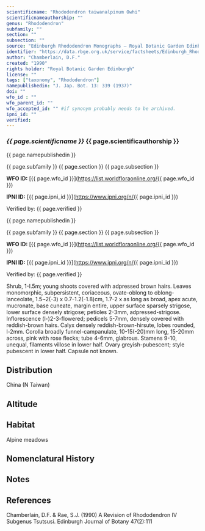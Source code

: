 ```yaml
---
scientificname: "Rhododendron taiwanalpinum Owhi"
scientificnameauthorship: ""
genus: "Rhododendron"
subfamily: ""
section: ""
subsection: ""
source: "Edinburgh Rhododendron Monographs – Royal Botanic Garden Edinburgh"
identifier: "https://data.rbge.org.uk/service/factsheets/Edinburgh_Rhododendron_Monographs.xhtml"
author: "Chamberlain, D.F."
created: "1990"
rights holder: "Royal Botanic Garden Edinburgh"
license: ""
tags: ["taxonomy", "Rhododendron"]
namepublishedin: "J. Jap. Bot. 13: 339 (1937)"
doi: ""
wfo_id : ""
wfo_parent_id: ""
wfo_accepted_id: "" #if synonym probably needs to be archived.                      
ipni_id: ""
verified:
---
```

### _{{ page.scientificname }}_ {{ page.scientificauthorship }}
 {{ page.namepublishedin }}

{{ page.subfamily }} {{ page.section }} {{ page.subsection }}

**WFO ID:** [{{ page.wfo_id }}](https://list.worldfloraonline.org/{{ page.wfo_id }})

**IPNI ID:** [{{ page.ipni_id }}](https://www.ipni.org/n/{{ page.ipni_id }})

Verified by: {{ page.verified }}

 {{ page.namepublishedin }}

{{ page.subfamily }} {{ page.section }} {{ page.subsection }}

**WFO ID:** [{{ page.wfo_id }}](https://list.worldfloraonline.org/{{ page.wfo_id }})

**IPNI ID:** [{{ page.ipni_id }}](https://www.ipni.org/n/{{ page.ipni_id }})

Verified by: {{ page.verified }}



Shrub, 1-I.5m; young shoots covered with adpressed brown hairs. Leaves monomorphic, subpersistent, coriaceous, ovate-oblong to oblong-lanceolate, 1.5~2(-3) x 0.7-1.2(-1.8)cm, 1.7-2 x as long as broad, apex acute, mucronate, base cuneate, margin entire, upper surface sparsely strigose, lower surface densely strigose; petioles 2-3mm, adpressed-strigose. Inflorescence (l-)2-3-flowered; pedicels 5-7mm, densely covered with reddish-brown hairs. Calyx densely reddish-brown-hirsute, lobes rounded, l-2mm. Corolla broadly funnel-campanulate, 10-15(-20)mm long, 15-20mm across, pink with rose flecks; tube 4-6mm, glabrous. Stamens 9-10, unequal, filaments villose in lower half. Ovary greyish-pubescent; style pubescent in lower half. Capsule not known.

## Distribution
China (N Taiwan)

## Altitude


## Habitat
Alpine meadows

## Nomenclatural History

                       
## Notes


## References

Chamberlain, D.F. & Rae, S.J. (1990) A Revision of Rhododendron IV Subgenus Tsutsusi. Edinburgh Journal of Botany 47(2):111
